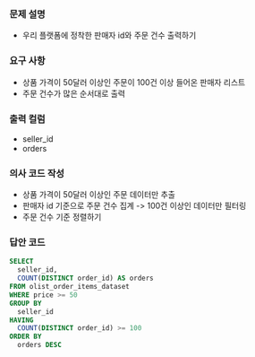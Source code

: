 ### 문제 설명
- 우리 플랫폼에 정착한 판매자 id와 주문 건수 출력하기

### 요구 사항
- 상품 가격이 50달러 이상인 주문이 100건 이상 들어온 판매자 리스트
- 주문 건수가 많은 순서대로 출력

### 출력 컬럼
- seller_id
- orders

### 의사 코드 작성
- 상품 가격이 50달러 이상인 주문 데이터만 추출
- 판매자 id 기준으로 주문 건수 집계 -> 100건 이상인 데이터만 필터링
- 주문 건수 기준 정렬하기

### 답안 코드
```sql
SELECT
  seller_id,
  COUNT(DISTINCT order_id) AS orders
FROM olist_order_items_dataset
WHERE price >= 50
GROUP BY
  seller_id
HAVING
  COUNT(DISTINCT order_id) >= 100
ORDER BY
  orders DESC
```
